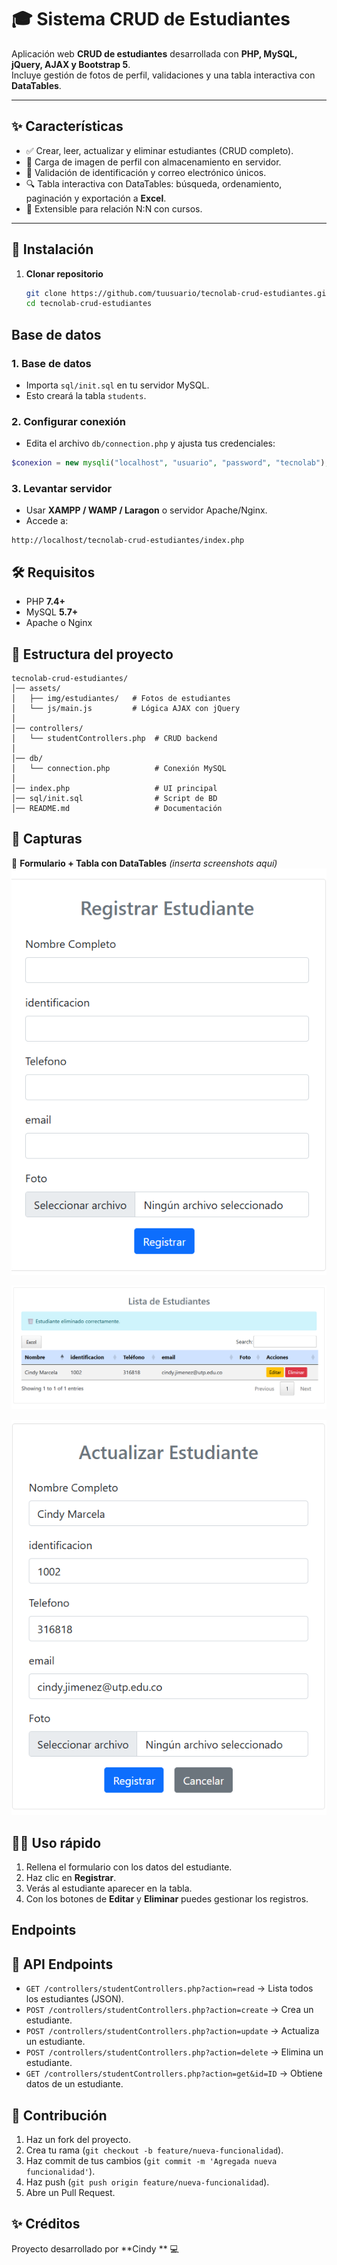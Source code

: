 ﻿# 🎓 Sistema CRUD de Estudiantes

Aplicación web **CRUD de estudiantes** desarrollada con **PHP, MySQL, jQuery, AJAX y Bootstrap 5**.  
Incluye gestión de fotos de perfil, validaciones y una tabla interactiva con **DataTables**.

---

## ✨ Características
- ✅ Crear, leer, actualizar y eliminar estudiantes (CRUD completo).  
- 📸 Carga de imagen de perfil con almacenamiento en servidor.  
- 🔐 Validación de identificación y correo electrónico únicos.  
- 🔍 Tabla interactiva con DataTables: búsqueda, ordenamiento, paginación y exportación a **Excel**.  
- 🔗 Extensible para relación N:N con cursos.  

---

## 🚀 Instalación

1. **Clonar repositorio**
   ```bash
   git clone https://github.com/tuusuario/tecnolab-crud-estudiantes.git
   cd tecnolab-crud-estudiantes

## Base de datos

### 1. **Base de datos**
* Importa `sql/init.sql` en tu servidor MySQL.
* Esto creará la tabla `students`.

### 2. **Configurar conexión**
* Edita el archivo `db/connection.php` y ajusta tus credenciales:

```php
$conexion = new mysqli("localhost", "usuario", "password", "tecnolab");
```

### 3. **Levantar servidor**
* Usar **XAMPP / WAMP / Laragon** o servidor Apache/Nginx.
* Accede a:

```
http://localhost/tecnolab-crud-estudiantes/index.php
```

## 🛠️ Requisitos
* PHP **7.4+**
* MySQL **5.7+**
* Apache o Nginx

## 📂 Estructura del proyecto

```
tecnolab-crud-estudiantes/
│── assets/
│   ├── img/estudiantes/   # Fotos de estudiantes
│   └── js/main.js         # Lógica AJAX con jQuery
│
│── controllers/
│   └── studentControllers.php  # CRUD backend
│
│── db/
│   └── connection.php          # Conexión MySQL
│
│── index.php                   # UI principal
│── sql/init.sql                # Script de BD
│── README.md                   # Documentación
```

## 📸 Capturas
🔹 **Formulario + Tabla con DataTables** *(inserta screenshots aquí)*
![Formulario de registro](image.png)

![Tabla](image-1.png)

![Actualizar datos](image-2.png)

## 👩‍💻 Uso rápido
1. Rellena el formulario con los datos del estudiante.
2. Haz clic en **Registrar**.
3. Verás al estudiante aparecer en la tabla.
4. Con los botones de **Editar** y **Eliminar** puedes gestionar los registros.

## Endpoints
## 🔧 API Endpoints
- `GET /controllers/studentControllers.php?action=read` → Lista todos los estudiantes (JSON).
- `POST /controllers/studentControllers.php?action=create` → Crea un estudiante.
- `POST /controllers/studentControllers.php?action=update` → Actualiza un estudiante.
- `POST /controllers/studentControllers.php?action=delete` → Elimina un estudiante.
- `GET /controllers/studentControllers.php?action=get&id=ID` → Obtiene datos de un estudiante.

## 🙌 Contribución
1. Haz un fork del proyecto.
2. Crea tu rama (`git checkout -b feature/nueva-funcionalidad`).
3. Haz commit de tus cambios (`git commit -m 'Agregada nueva funcionalidad'`).
4. Haz push (`git push origin feature/nueva-funcionalidad`).
5. Abre un Pull Request.

## ✨ Créditos
Proyecto desarrollado por **Cindy ** 💻